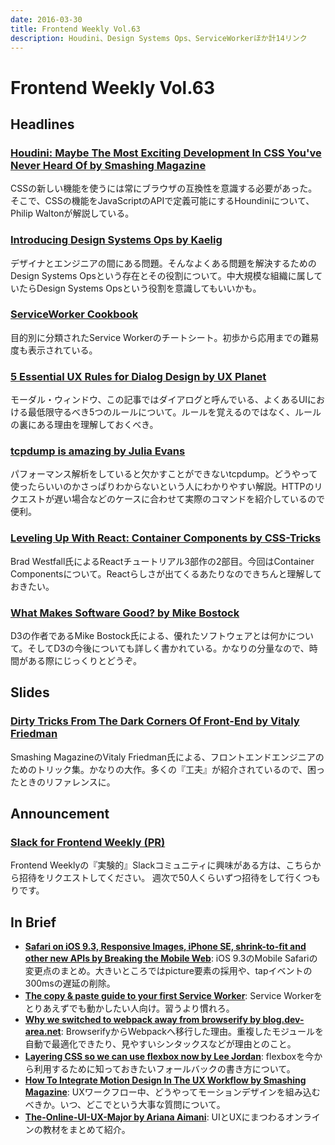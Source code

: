 ```yaml
---
date: 2016-03-30
title: Frontend Weekly Vol.63
description: Houdini、Design Systems Ops、ServiceWorkerほか計14リンク
---
```


# Frontend Weekly Vol.63

## Headlines

### [Houdini: Maybe The Most Exciting Development In CSS You've Never Heard Of by Smashing Magazine](https://www.smashingmagazine.com/2016/03/houdini-maybe-the-most-exciting-development-in-css-youve-never-heard-of/)

CSSの新しい機能を使うには常にブラウザの互換性を意識する必要があった。そこで、CSSの機能をJavaScriptのAPIで定義可能にするHoundiniについて、Philip Waltonが解説している。

### [Introducing Design Systems Ops by Kaelig](https://medium.com/@kaelig/introducing-design-systems-ops-7f34c4561ba7#.fxghecw28)

デザイナとエンジニアの間にある問題。そんなよくある問題を解決するためのDesign Systems Opsという存在とその役割について。中大規模な組織に属していたらDesign Systems Opsという役割を意識してもいいかも。

### [ServiceWorker Cookbook](https://serviceworke.rs/)

目的別に分類されたService Workerのチートシート。初歩から応用までの難易度も表示されている。

### [5 Essential UX Rules for Dialog Design by UX Planet](https://uxplanet.org/5-essential-ux-rules-for-dialog-design-4de258c22116#.8weiz6ck7)

モーダル・ウィンドウ、この記事ではダイアログと呼んでいる、よくあるUIにおける最低限守るべき5つのルールについて。ルールを覚えるのではなく、ルールの裏にある理由を理解しておくべき。

### [tcpdump is amazing by Julia Evans](http://jvns.ca/blog/2016/03/16/tcpdump-is-amazing/)

パフォーマンス解析をしていると欠かすことができないtcpdump。どうやって使ったらいいのかさっぱりわからないという人にわかりやすい解説。HTTPのリクエストが遅い場合などのケースに合わせて実際のコマンドを紹介しているので便利。

### [Leveling Up With React: Container Components by CSS-Tricks](https://css-tricks.com/learning-react-container-components/)

Brad Westfall氏によるReactチュートリアル3部作の2部目。今回はContainer Componentsについて。Reactらしさが出てくるあたりなのできちんと理解しておきたい。

### [What Makes Software Good? by Mike Bostock](https://medium.com/@mbostock/what-makes-software-good-943557f8a488#.trfveq304)

D3の作者であるMike Bostock氏による、優れたソフトウェアとは何かについて。そしてD3の今後についても詳しく書かれている。かなりの分量なので、時間がある際にじっくりとどうぞ。

## Slides

### [Dirty Tricks From The Dark Corners Of Front-End by Vitaly Friedman](https://speakerdeck.com/smashingmag/dirty-tricks-from-the-dark-corners-of-front-end)

Smashing MagazineのVitaly Friedman氏による、フロントエンドエンジニアのためのトリック集。かなりの大作。多くの『工夫』が紹介されているので、困ったときのリファレンスに。

## Announcement

### [Slack for Frontend Weekly (PR)](https://studiomohawk.typeform.com/to/Kj8Gaj)

Frontend Weeklyの『実験的』Slackコミュニティに興味がある方は、こちらから招待をリクエストしてください。 週次で50人くらいずつ招待をして行くつもりです。

## In Brief

- [**Safari on iOS 9.3, Responsive Images, iPhone SE, shrink-to-fit and other new APIs by Breaking the Mobile Web**](http://www.mobilexweb.com/blog/safari-on-ios-9-3-picture-shrink-fit-iphone-se): iOS 9.3のMobile Safariの変更点のまとめ。大きいところではpicture要素の採用や、tapイベントの300msの遅延の削除。
- [**The copy & paste guide to your first Service Worker**](https://remysharp.com/2016/03/22/the-copy--paste-guide-to-your-first-service-worker): Service Workerをとりあえずでも動かしたい人向け。習うより慣れろ。
- [**Why we switched to webpack away from browserify by blog.dev-area.net**](http://blog.dev-area.net/2015/12/11/why-we-switched-to-webpack-away-from-browserify/): BrowserifyからWebpackへ移行した理由。重複したモジュールを自動で最適化できたり、見やすいシンタックスなどが理由とのこと。
- [**Layering CSS so we can use flexbox now by Lee Jordan**](http://www.lendmeyourear.net/layering-css-so-we-can-use-flexbox-now.html): flexboxを今から利用するために知っておきたいフォールバックの書き方について。
- [**How To Integrate Motion Design In The UX Workflow by Smashing Magazine**](https://www.smashingmagazine.com/2016/03/integrate-motion-design-animation-ux-workflow/): UXワークフロー中、どうやってモーションデザインを組み込むべきか。いつ、どこでという大事な質問について。
- [**The-Online-UI-UX-Major by Ariana Aimani**](https://github.com/arianaaimani/The-Online-UI-UX-Major): UIとUXにまつわるオンラインの教材をまとめて紹介。

